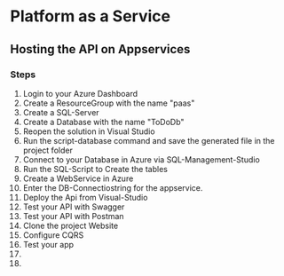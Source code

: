 # Platform as a Service

## Hosting the API on Appservices
### Steps
1. Login to your Azure Dashboard
2. Create a ResourceGroup with the name "paas"
3. Create a SQL-Server
4. Create a Database with the name "ToDoDb"
5. Reopen the solution in Visual Studio
6. Run the script-database command and save the generated file in the project folder
7. Connect to your Database in Azure via SQL-Management-Studio
8. Run the SQL-Script to Create the tables
9. Create a WebService in Azure
10. Enter the DB-Connectiostring for the appservice.
11. Deploy the Api from Visual-Studio
12. Test your API with Swagger
13. Test your API with Postman
14. Clone the project Website
15. Configure CQRS
16. Test your app
17. 
18. 
